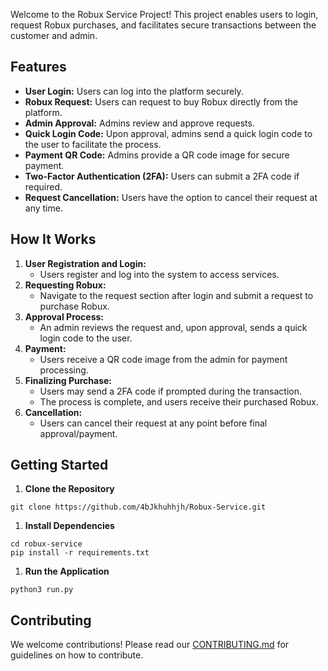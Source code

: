 Welcome to the Robux Service Project! This project enables users to login, request Robux purchases, and facilitates secure transactions between the customer and admin.
## Features
* **User Login:** Users can log into the platform securely.
* **Robux Request:** Users can request to buy Robux directly from the platform.
* **Admin Approval:** Admins review and approve requests.
* **Quick Login Code:** Upon approval, admins send a quick login code to the user to facilitate the process.
* **Payment QR Code:** Admins provide a QR code image for secure payment.
* **Two-Factor Authentication (2FA):** Users can submit a 2FA code if required.
* **Request Cancellation:** Users have the option to cancel their request at any time.
## How It Works
1. **User Registration and Login:**
	* Users register and log into the system to access services.
1. **Requesting Robux:**
	* Navigate to the request section after login and submit a request to purchase Robux.
1. **Approval Process:**
	* An admin reviews the request and, upon approval, sends a quick login code to the user.
1. **Payment:**
	* Users receive a QR code image from the admin for payment processing.
1. **Finalizing Purchase:**
	* Users may send a 2FA code if prompted during the transaction.
	* The process is complete, and users receive their purchased Robux.
1. **Cancellation:**
	* Users can cancel their request at any point before final approval/payment.
## Getting Started
1. **Clone the Repository**
```Auto
git clone https://github.com/4bJkhuhhjh/Robux-Service.git
```
1. **Install Dependencies**
```Auto
cd robux-service
pip install -r requirements.txt
```
1. **Run the Application**
```Auto
python3 run.py
```
## Contributing
We welcome contributions! Please read our [CONTRIBUTING.md](CONTRIBUTING.md) for guidelines on how to contribute.

